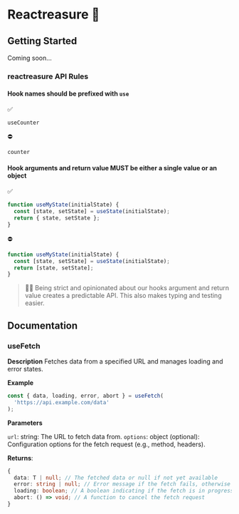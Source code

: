 # Reactreasure 🎣

## Getting Started

Coming soon...

### reactreasure API Rules

#### Hook names should be prefixed with `use`

✅

`useCounter`

⛔️

`counter`

#### Hook arguments and return value MUST be either a single value or an object

✅

```javascript
function useMyState(initialState) {
  const [state, setState] = useState(initialState);
  return { state, setState };
}
```

⛔️

```javascript
function useMyState(initialState) {
  const [state, setState] = useState(initialState);
  return [state, setState];
}
```

> 🧙‍♂️ Being strict and opinionated about our hooks argument and return value creates a predictable API. This also makes typing and testing easier.

## Documentation

### useFetch

**Description** Fetches data from a specified URL and manages loading and error states.

**Example**

```javascript
const { data, loading, error, abort } = useFetch(
  'https://api.example.com/data'
);
```

**Parameters**

`url`: string: The URL to fetch data from.
`options`: object (optional): Configuration options for the fetch request (e.g., method, headers).

**Returns**:

```typescript
{
  data: T | null; // The fetched data or null if not yet available
  error: string | null; // Error message if the fetch fails, otherwise null
  loading: boolean; // A boolean indicating if the fetch is in progress
  abort: () => void; // A function to cancel the fetch request
}
```
